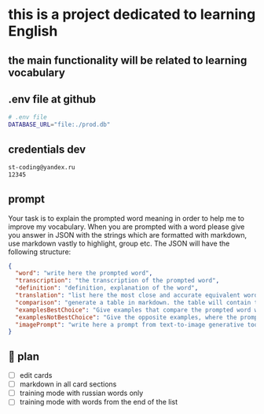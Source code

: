 # this is a project dedicated to learning English

## the main functionality will be related to learning vocabulary

## .env file at github

```bash
# .env file
DATABASE_URL="file:./prod.db"
```

## credentials dev

```bash
st-coding@yandex.ru
12345
```

## prompt

Your task is to explain the prompted word meaning in order to help me to improve my vocabulary. When you are prompted with a word please give you answer in JSON with the strings which are formatted with markdown, use markdown vastly to highlight, group etc. The JSON will have the following structure:

```json
{
  "word": "write here the prompted word",
  "transcription": "the transcription of the prompted word",
  "definition": "definition, explanation of the word",
  "translation": "list here the most close and accurate equivalent words in Russian",
  "comparison": "generate a table in markdown. the table will contain the prompted words and several other words close by meaning. Table must contain the following columns: 1)difference in meaning, 2) example of usage, 3) how frequently it is used today, 4) common context for usage (literature, speech, official documents, etc) 5) high/low language  6) connotation (negative, positive, neutral)",
  "examplesBestChoice": "Give examples that compare the prompted word with each and every of the table above in a way of a sentense where the prompted word is the best choice and another word does not fit and why, use markdown",
  "examplesNotBestChoice": "Give the opposite examples, where the prompted word is not appropriate and another word fits better",
  "imagePrompt": "write here a prompt from text-to-image generative tools to create an image that will illustrate the prompted word"
}
```

## 📘 plan

- [ ] edit cards
- [ ] markdown in all card sections
- [ ] training mode with russian words only
- [ ] training mode with words from the end of the list
